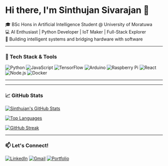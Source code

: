 # Hi there, I'm Sinthujan Sivarajan 👋

🎓 BSc Hons in Artificial Intelligence Student @ University of Moratuwa  
💻 AI Enthusiast | Python Developer | IoT Maker | Full-Stack Explorer  
🚀 Building intelligent systems and bridging hardware with software

---

### 🔧 Tech Stack & Tools

![Python](https://img.shields.io/badge/-Python-3776AB?style=flat&logo=python&logoColor=white)
![JavaScript](https://img.shields.io/badge/-JavaScript-F7DF1E?style=flat&logo=javascript&logoColor=black)
![TensorFlow](https://img.shields.io/badge/-TensorFlow-FF6F00?style=flat&logo=tensorflow&logoColor=white)
![Arduino](https://img.shields.io/badge/-Arduino-00979D?style=flat&logo=arduino&logoColor=white)
![Raspberry Pi](https://img.shields.io/badge/-Raspberry%20Pi-C51A4A?style=flat&logo=raspberrypi&logoColor=white)
![React](https://img.shields.io/badge/-React-61DAFB?style=flat&logo=react&logoColor=black)
![Node.js](https://img.shields.io/badge/-Node.js-339933?style=flat&logo=nodedotjs&logoColor=white)
![Docker](https://img.shields.io/badge/-Docker-2496ED?style=flat&logo=docker&logoColor=white)

---


---

### 📈 GitHub Stats

[![Sinthujan's GitHub Stats](https://github-readme-stats.vercel.app/api?username=yourusername&show_icons=true&theme=radical)](https://github.com/yourusername)

[![Top Languages](https://github-readme-stats.vercel.app/api/top-langs/?username=yourusername&layout=compact&theme=vision-friendly-dark)](https://github.com/yourusername)

[![GitHub Streak](https://streak-stats.demolab.com?user=yourusername&theme=dark)](https://git.io/streak-stats)

---

### 📫 Let's Connect!

[![LinkedIn](https://img.shields.io/badge/-LinkedIn-0A66C2?style=flat&logo=linkedin&logoColor=white)](https://linkedin.com/in/yourprofile)
[![Gmail](https://img.shields.io/badge/-Gmail-EA4335?style=flat&logo=gmail&logoColor=white)](mailto:sinthuu07@gmail.com)
[![Portfolio](https://img.shields.io/badge/🌐_Portfolio-4285F4?style=flat&logo=google-chrome&logoColor=white)](https://yourportfolio.com)

